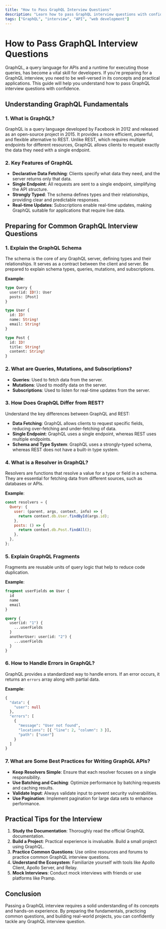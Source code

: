 ```yaml
---
title: "How to Pass GraphQL Interview Questions"
description: "Learn how to pass GraphQL interview questions with confidence by understanding key concepts and practicing common questions."
tags: ["GraphQL", "interview", "API", "web development"]
---
```


# How to Pass GraphQL Interview Questions

GraphQL, a query language for APIs and a runtime for executing those queries, has become a vital skill for developers. If you're preparing for a GraphQL interview, you need to be well-versed in its concepts and practical applications. This guide will help you understand how to pass GraphQL interview questions with confidence.

## Understanding GraphQL Fundamentals

### 1. What is GraphQL?

GraphQL is a query language developed by Facebook in 2012 and released as an open-source project in 2015. It provides a more efficient, powerful, and flexible alternative to REST. Unlike REST, which requires multiple endpoints for different resources, GraphQL allows clients to request exactly the data they need with a single endpoint.

### 2. Key Features of GraphQL

- **Declarative Data Fetching**: Clients specify what data they need, and the server returns only that data.
- **Single Endpoint**: All requests are sent to a single endpoint, simplifying the API structure.
- **Strongly Typed**: The schema defines types and their relationships, providing clear and predictable responses.
- **Real-time Updates**: Subscriptions enable real-time updates, making GraphQL suitable for applications that require live data.

## Preparing for Common GraphQL Interview Questions

### 1. Explain the GraphQL Schema

The schema is the core of any GraphQL server, defining types and their relationships. It serves as a contract between the client and server. Be prepared to explain schema types, queries, mutations, and subscriptions.

**Example**:
```graphql
type Query {
  user(id: ID!): User
  posts: [Post]
}

type User {
  id: ID!
  name: String!
  email: String!
}

type Post {
  id: ID!
  title: String!
  content: String!
}
```

### 2. What are Queries, Mutations, and Subscriptions?

- **Queries**: Used to fetch data from the server.
- **Mutations**: Used to modify data on the server.
- **Subscriptions**: Used to listen for real-time updates from the server.

### 3. How Does GraphQL Differ from REST?

Understand the key differences between GraphQL and REST:

- **Data Fetching**: GraphQL allows clients to request specific fields, reducing over-fetching and under-fetching of data.
- **Single Endpoint**: GraphQL uses a single endpoint, whereas REST uses multiple endpoints.
- **Schema and Type System**: GraphQL uses a strongly-typed schema, whereas REST does not have a built-in type system.

### 4. What is a Resolver in GraphQL?

Resolvers are functions that resolve a value for a type or field in a schema. They are essential for fetching data from different sources, such as databases or APIs.

**Example**:
```javascript
const resolvers = {
  Query: {
    user: (parent, args, context, info) => {
      return context.db.User.findById(args.id);
    },
    posts: () => {
      return context.db.Post.findAll();
    },
  },
};
```

### 5. Explain GraphQL Fragments

Fragments are reusable units of query logic that help to reduce code duplication.

**Example**:
```graphql
fragment userFields on User {
  id
  name
  email
}

query {
  user(id: "1") {
    ...userFields
  }
  anotherUser: user(id: "2") {
    ...userFields
  }
}
```

### 6. How to Handle Errors in GraphQL?

GraphQL provides a standardized way to handle errors. If an error occurs, it returns an `errors` array along with partial data.

**Example**:
```graphql
{
  "data": {
    "user": null
  },
  "errors": [
    {
      "message": "User not found",
      "locations": [{ "line": 2, "column": 3 }],
      "path": ["user"]
    }
  ]
}
```

### 7. What are Some Best Practices for Writing GraphQL APIs?

- **Keep Resolvers Simple**: Ensure that each resolver focuses on a single responsibility.
- **Use Batching and Caching**: Optimize performance by batching requests and caching results.
- **Validate Input**: Always validate input to prevent security vulnerabilities.
- **Use Pagination**: Implement pagination for large data sets to enhance performance.

## Practical Tips for the Interview

1. **Study the Documentation**: Thoroughly read the official GraphQL documentation.
2. **Build a Project**: Practical experience is invaluable. Build a small project using GraphQL.
3. **Practice Common Questions**: Use online resources and forums to practice common GraphQL interview questions.
4. **Understand the Ecosystem**: Familiarize yourself with tools like Apollo Client, Apollo Server, and Relay.
5. **Mock Interviews**: Conduct mock interviews with friends or use platforms like Pramp.

## Conclusion

Passing a GraphQL interview requires a solid understanding of its concepts and hands-on experience. By preparing the fundamentals, practicing common questions, and building real-world projects, you can confidently tackle any GraphQL interview question.

